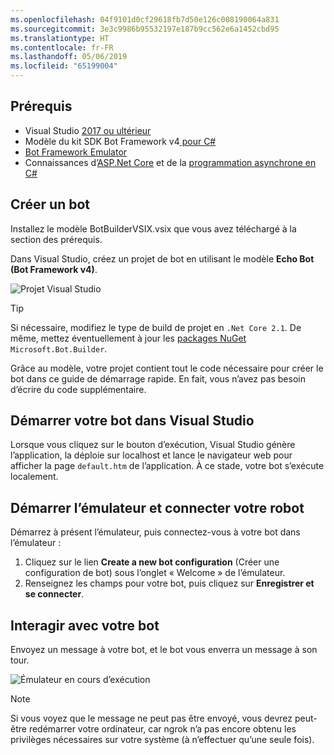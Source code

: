 ```yaml
---
ms.openlocfilehash: 04f9101d0cf29618fb7d50e126c008190064a831
ms.sourcegitcommit: 3e3c9986b95532197e187b9cc562e6a1452cbd95
ms.translationtype: HT
ms.contentlocale: fr-FR
ms.lasthandoff: 05/06/2019
ms.locfileid: "65199004"
---
```

## <a name="prerequisites"></a>Prérequis
- Visual Studio [2017 ou ultérieur](https://www.visualstudio.com/downloads)
- Modèle du kit SDK Bot Framework v4[ pour C#](https://aka.ms/bot-vsix)
- [Bot Framework Emulator](https://aka.ms/bot-framework-emulator-readme)
- Connaissances d’[ASP.Net Core](https://docs.microsoft.com/aspnet/core/) et de la [programmation asynchrone en C#](https://docs.microsoft.com/en-us/dotnet/csharp/programming-guide/concepts/async/index)

## <a name="create-a-bot"></a>Créer un bot
Installez le modèle BotBuilderVSIX.vsix que vous avez téléchargé à la section des prérequis.

Dans Visual Studio, créez un projet de bot en utilisant le modèle **Echo Bot (Bot Framework v4)**.

![Projet Visual Studio](~/media/azure-bot-quickstarts/bot-builder-dotnet-project.png)

> [!TIP] 
> Si nécessaire, modifiez le type de build de projet en ``.Net Core 2.1``. De même, mettez éventuellement à jour les [packages NuGet](https://docs.microsoft.com/en-us/nuget/quickstart/install-and-use-a-package-in-visual-studio) `Microsoft.Bot.Builder`.

Grâce au modèle, votre projet contient tout le code nécessaire pour créer le bot dans ce guide de démarrage rapide. En fait, vous n’avez pas besoin d’écrire du code supplémentaire.

## <a name="start-your-bot-in-visual-studio"></a>Démarrer votre bot dans Visual Studio

Lorsque vous cliquez sur le bouton d’exécution, Visual Studio génère l’application, la déploie sur localhost et lance le navigateur web pour afficher la page `default.htm` de l’application. À ce stade, votre bot s’exécute localement.

## <a name="start-the-emulator-and-connect-your-bot"></a>Démarrer l’émulateur et connecter votre robot

Démarrez à présent l’émulateur, puis connectez-vous à votre bot dans l’émulateur :

1. Cliquez sur le lien **Create a new bot configuration** (Créer une configuration de bot) sous l’onglet « Welcome » de l’émulateur. 
2. Renseignez les champs pour votre bot, puis cliquez sur **Enregistrer et se connecter**.

## <a name="interact-with-your-bot"></a>Interagir avec votre bot

Envoyez un message à votre bot, et le bot vous enverra un message à son tour.

![Émulateur en cours d’exécution](~/media/emulator-v4/emulator-running.png)

> [!NOTE]
> Si vous voyez que le message ne peut pas être envoyé, vous devrez peut-être redémarrer votre ordinateur, car ngrok n’a pas encore obtenu les privilèges nécessaires sur votre système (à n’effectuer qu’une seule fois).
